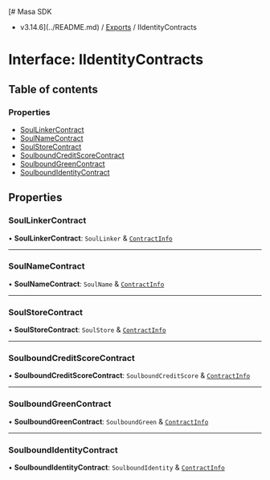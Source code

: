 [# Masa SDK
 - v3.14.6](../README.md) / [Exports](../modules.md) / IIdentityContracts

# Interface: IIdentityContracts

## Table of contents

### Properties

- [SoulLinkerContract](IIdentityContracts.md#soullinkercontract)
- [SoulNameContract](IIdentityContracts.md#soulnamecontract)
- [SoulStoreContract](IIdentityContracts.md#soulstorecontract)
- [SoulboundCreditScoreContract](IIdentityContracts.md#soulboundcreditscorecontract)
- [SoulboundGreenContract](IIdentityContracts.md#soulboundgreencontract)
- [SoulboundIdentityContract](IIdentityContracts.md#soulboundidentitycontract)

## Properties

### SoulLinkerContract

• **SoulLinkerContract**: `SoulLinker` & [`ContractInfo`](ContractInfo.md)

___

### SoulNameContract

• **SoulNameContract**: `SoulName` & [`ContractInfo`](ContractInfo.md)

___

### SoulStoreContract

• **SoulStoreContract**: `SoulStore` & [`ContractInfo`](ContractInfo.md)

___

### SoulboundCreditScoreContract

• **SoulboundCreditScoreContract**: `SoulboundCreditScore` & [`ContractInfo`](ContractInfo.md)

___

### SoulboundGreenContract

• **SoulboundGreenContract**: `SoulboundGreen` & [`ContractInfo`](ContractInfo.md)

___

### SoulboundIdentityContract

• **SoulboundIdentityContract**: `SoulboundIdentity` & [`ContractInfo`](ContractInfo.md)
